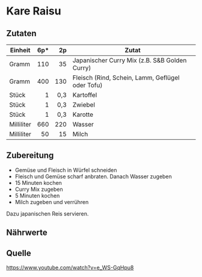 # Kare Raisu

## Zutaten

| Einheit    | 6p* | 2p  | Zutat                                            |
| ---------- | ---:| ---:| ------------------------------------------------ |
| Gramm      | 110 | 35  | Japanischer Curry Mix (z.B. S&B Golden Curry)    |
| Gramm      | 400 | 130 | Fleisch (Rind, Schein, Lamm, Geflügel oder Tofu) |
| Stück      | 1   | 0,3 | Kartoffel                                        |
| Stück      | 1   | 0,3 | Zwiebel                                          |
| Stück      | 1   | 0,3 | Karotte                                          |
| Milliliter | 660 | 220 | Wasser                                           |
| Milliliter | 50  | 15  | Milch                                            |

## Zubereitung

+ Gemüse und Fleisch in Würfel schneiden
+ Fleisch und Gemüse scharf anbraten. Danach Wasser zugeben
+ 15 Minuten kochen
+ Curry Mix zugeben
+ 5 Minuten kochen
+ Milch zugeben und verrühren

Dazu japanischen Reis servieren.

## Nährwerte

## Quelle
https://www.youtube.com/watch?v=e_WS-GqHpu8
